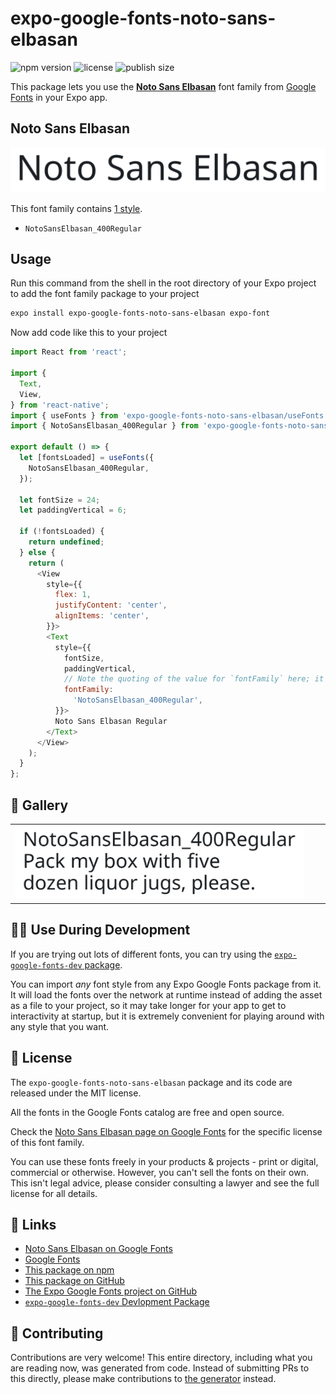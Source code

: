 # expo-google-fonts-noto-sans-elbasan

![npm version](https://flat.badgen.net/npm/v/expo-google-fonts-noto-sans-elbasan)
![license](https://flat.badgen.net/github/license/expo/google-fonts)
![publish size](https://flat.badgen.net/packagephobia/install/expo-google-fonts-noto-sans-elbasan)

This package lets you use the [**Noto Sans Elbasan**](https://fonts.google.com/specimen/Noto+Sans+Elbasan) font family from [Google Fonts](https://fonts.google.com/) in your Expo app.

## Noto Sans Elbasan

![Noto Sans Elbasan](./font-family.png)

This font family contains [1 style](#-gallery).

- `NotoSansElbasan_400Regular`

## Usage

Run this command from the shell in the root directory of your Expo project to add the font family package to your project
```sh
expo install expo-google-fonts-noto-sans-elbasan expo-font
```

Now add code like this to your project
```js
import React from 'react';

import {
  Text,
  View,
} from 'react-native';
import { useFonts } from 'expo-google-fonts-noto-sans-elbasan/useFonts';
import { NotoSansElbasan_400Regular } from 'expo-google-fonts-noto-sans-elbasan/400Regular';

export default () => {
  let [fontsLoaded] = useFonts({
    NotoSansElbasan_400Regular,
  });

  let fontSize = 24;
  let paddingVertical = 6;

  if (!fontsLoaded) {
    return undefined;
  } else {
    return (
      <View
        style={{
          flex: 1,
          justifyContent: 'center',
          alignItems: 'center',
        }}>
        <Text
          style={{
            fontSize,
            paddingVertical,
            // Note the quoting of the value for `fontFamily` here; it expects a string!
            fontFamily:
              'NotoSansElbasan_400Regular',
          }}>
          Noto Sans Elbasan Regular
        </Text>
      </View>
    );
  }
};

```

## 🔡 Gallery


||||
|-|-|-|
|![NotoSansElbasan_400Regular](.//400Regular/NotoSansElbasan_400Regular.ttf.png)||||


## 👩‍💻 Use During Development

If you are trying out lots of different fonts, you can try using the [`expo-google-fonts-dev` package](https://github.com/freeboub/google-fonts/tree/master/font-packages/dev#readme).

You can import *any* font style from any Expo Google Fonts package from it. It will load the fonts
over the network at runtime instead of adding the asset as a file to your project, so it may take longer
for your app to get to interactivity at startup, but it is extremely convenient
for playing around with any style that you want.

## 📖 License

The `expo-google-fonts-noto-sans-elbasan` package and its code are released under the MIT license.

All the fonts in the Google Fonts catalog are free and open source.

Check the [Noto Sans Elbasan page on Google Fonts](https://fonts.google.com/specimen/Noto+Sans+Elbasan) for the specific license of this font family.

You can use these fonts freely in your products & projects - print or digital, commercial or otherwise. However, you can't sell the fonts on their own. This isn't legal advice, please consider consulting a lawyer and see the full license for all details.

## 🔗 Links

- [Noto Sans Elbasan on Google Fonts](https://fonts.google.com/specimen/Noto+Sans+Elbasan)
- [Google Fonts](https://fonts.google.com/)
- [This package on npm](https://www.npmjs.com/package/expo-google-fonts-noto-sans-elbasan)
- [This package on GitHub](https://github.com/freeboub/google-fonts/tree/master/font-packages/noto-sans-elbasan)
- [The Expo Google Fonts project on GitHub](https://github.com/freeboub/google-fonts)
- [`expo-google-fonts-dev` Devlopment Package](https://github.com/freeboub/google-fonts/tree/master/font-packages/dev)

## 🤝 Contributing

Contributions are very welcome! This entire directory, including what you are reading now, was generated from code. Instead of submitting PRs to this directly, please make contributions to [the generator](https://github.com/freeboub/google-fonts/tree/master/packages/generator) instead.
